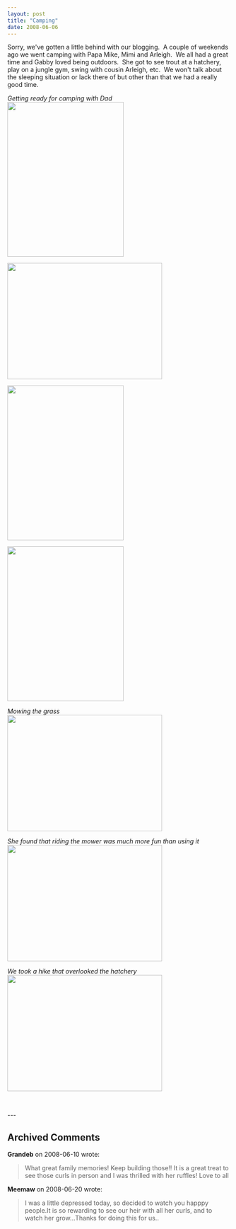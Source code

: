 ```yaml
---
layout: post
title: "Camping"
date: 2008-06-06
---
```


<p>Sorry, we've gotten a little behind with our blogging.  A couple of weekends ago we went camping with Papa Mike, Mimi and Arleigh.  We all had a great time and Gabby loved being outdoors.  She got to see trout at a hatchery, play on a jungle gym, swing with cousin Arleigh, etc.  We won't talk about the sleeping situation or lack there of but other than that we had a really good time. </p>
<p><em>Getting ready for camping with Dad<br/>
</em><img alt="" height="350" src="/thepaladinos/assets/images/2008-06-06-P1020820(Custom).JPG" width="263"/></p>
<p><img alt="" height="263" src="/thepaladinos/assets/images/2008-06-06-P1020830(Custom).JPG" width="350"/></p>
<p><img alt="" height="350" src="/thepaladinos/assets/images/2008-06-06-P1020838(Custom).JPG" width="263"/></p>
<p><img alt="" height="350" src="/thepaladinos/assets/images/2008-06-06-P1020844(Custom).JPG" width="263"/></p>
<p><em>Mowing the grass</em><br/>
<img alt="" height="263" src="/thepaladinos/assets/images/2008-06-06-P1020858(Custom).JPG" width="350"/></p>
<p><em>She found that riding the mower was much more fun than using it<br/>
</em><img alt="" height="263" src="/thepaladinos/assets/images/2008-06-06-P1020862(Custom).JPG" width="350"/></p>
<p><em>We took a hike that overlooked the hatchery<br/>
</em><img alt="" height="263" src="/thepaladinos/assets/images/2008-06-06-P1020867(Custom).JPG" width="350"/></p>
<p> </p>
---

## Archived Comments

**Grandeb** on 2008-06-10 wrote:

> What great family memories!  Keep building those!!  It is a great treat to see those curls in person and I was thrilled with her ruffles!  Love to all

**Meemaw** on 2008-06-20 wrote:

> I was a little depressed today, so decided to watch you happpy people.It is so rewarding to see our heir with all her curls, and to watch her grow...Thanks for doing this for us..

